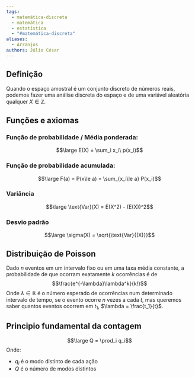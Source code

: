 ```yaml
---
tags:
  - matemática-discreta
  - matemática
  - estatística
  - "#matemática-discreta"
aliases:
  - Arranjos
authors: Júlio César
---
```

## Definição

Quando o espaço amostral é um conjunto discreto de números reais, podemos fazer uma análise discreta do espaço e de uma variável aleatória qualquer $X \in \mathbb{Z}$.

## Funções e axiomas
### Função de probabilidade / Média ponderada:

$$\large E(X) = \sum_i x_i\ p(x_i)$$
### Função de probabilidade acumulada:

$$\large F(a) = P(x\le a) = \sum_{x_i\le a} P(x_i)$$
### Variância
$$\large \text{Var}(X) = E(X^2) - (E(X))^2$$
### Desvio padrão
$$\large \sigma(X) = \sqrt{\text{Var}{(X)}}$$

## 
## Distribuição de Poisson

Dado $n$ eventos em um intervalo fixo ou em uma taxa média constante, a probabilidade de que ocorram exatamente $k$ ocorrências é de
$$\frac{e^{-\lambda}\lambda^k}{k!}$$
Onde $\lambda \in \mathbb{R}$ é o número esperado de ocorrências num determinado intervalo de tempo, se o evento ocorre $n$ vezes a cada $t$, mas queremos saber quantos eventos ocorrem em $t_1$, $\lambda = \frac{t_1}{t}$. 

## Principio fundamental da contagem

$$\large Q = \prod_i q_i$$
Onde:
- $q_i$ é o modo distinto de cada ação
- $Q$ é o número de modos distintos

